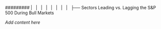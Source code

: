######### |   |   |   |   |   |   |   |   ├── Sectors Leading vs. Lagging the S&P 500 During Bull Markets

*Add content here*
